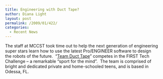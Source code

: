 ```yaml
---
title: Engineering with Duct Tape?
author: Diana Light
layout: post
permalink: /2009/01/422/
categories:
  - Recent News
---
```

The staff at MCCST took time out to help the next generation of engineering super stars learn how to use the latest Pro/ENGINEER software to design the robots of the future.  “<a href="http://www.lifetechrobotics.com/2009/05/many-thanks-to-mccormick-stevenson/" target="_blank">Team Duct Tape</a>” competes in the FIRST Tech Challenge – a remarkable “sport for the mind”.  The team is comprised of bright and dedicated private and home-schooled teens, and is based in Odessa, FL.